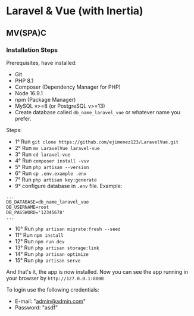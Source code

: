 # Laravel & Vue (with Inertia)

## MV(SPA)C

### Installation Steps 

Prerequisites, have installed:

- Git
- PHP 8.1
- Composer (Dependency Manager for PHP)
- Node 16.9.1
- npm (Package Manager)
- MySQL v>=8 (or PostgreSQL v>=13)
- Create database called `db_name_laravel_vue` or whatever name you prefer.

Steps:

- 1° Run `git clone https://github.com/ejimenez123/LaravelVue.git`
- 2° Run `mv LaravelVue laravel-vue`
- 3° Run `cd laravel-vue`
- 4° Run `composer install -vvv`
- 5° Run `php artisan --version`
- 6° Run `cp .env.example .env`
- 7° Run `php artisan key:generate`
- 9° configure database in `.env` file. Example:
```
...
DB_DATABASE=db_name_laravel_vue
DB_USERNAME=root
DB_PASSWORD='12345678'
...
```
- 10° Run `php artisan migrate:fresh --seed`
- 11° Run `npm install`
- 12° Run `npm run dev`
- 13° Run `php artisan storage:link`
- 14° Run `php artisan optimize`
- 15° Run `php artisan serve`

And that's it, the app is now installed.
Now you can see the app running in your browser by `http://127.0.0.1:8000`

To login use the following credentials:
- E-mail: "admin@admin.com"
- Password: "asdf"
